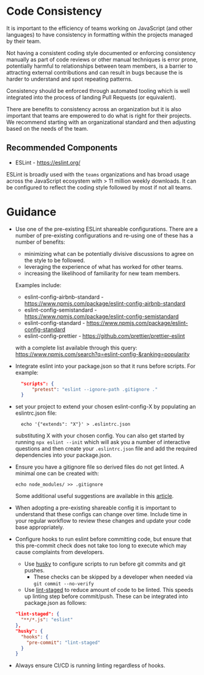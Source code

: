 # Code Consistency

It is important to the efficiency of teams working
on JavaScript (and other languages) to have consistency
in formatting within the projects managed by their team.

Not having a consistent coding style documented or enforcing
consistency manually as part of code reviews or
other manual techniques is error prone, potentially
harmful to relationships between team members,
is a barrier to attracting external contributions and can
result in bugs because the is harder to understand and spot
repeating patterns.

Consistency should be enforced through automated tooling
which is well integrated into the process of landing
Pull Requests (or equivalent).

There are benefits to consistency across an organization but
it is also important that teams are empowered to do what is
right for their projects. We recommend starting with an
organizational standard and then adjusting based on the
needs of the team.

## Recommended Components

- ESLint - https://eslint.org/

ESLint is broadly used with the `teams` organizations and has broad usage
across the JavaScript ecosystem with > 11 million weekly downloads.
It can be configured to reflect the coding style followed by most
if not all teams.

# Guidance

- Use one of the pre-existing ESLint shareable configurations. There are a number
  of pre-existing configurations and re-using one of these has a number
  of benefits:

  - minimizing what can be potentially divisive discussions to agree
    on the style to be followed.
  - leveraging the experience of what has worked for other teams.
  - increasing the likelihood of familiarity for new team members.

  Examples include:

  - eslint-config-airbnb-standard - https://www.npmjs.com/package/eslint-config-airbnb-standard
  - eslint-config-semistandard - https://www.npmjs.com/package/eslint-config-semistandard
  - eslint-config-standard - https://www.npmjs.com/package/eslint-config-standard
  - eslint-config-prettier - https://github.com/prettier/prettier-eslint

  with a complete list available through this query: https://www.npmjs.com/search?q=eslint-config-&ranking=popularity

- Integrate eslint into your package.json so that it runs before scripts. For example:

  ```json
    "scripts": {
        "pretest": "eslint --ignore-path .gitignore ."
    }
  ```

- set your project to extend your chosen eslint-config-X by populating an eslintrc.json file:

  ```
    echo '{"extends": "X"}' > .eslintrc.json
  ```

  substituting X with your chosen config. You can also get started by running `npx eslint --init` which
  will ask you a number of interactive questions and then create your `.eslintrc.json` file and add
  the required dependencies into your package.json.

- Ensure you have a gitignore file so derived files do not get linted. A minimal one can be
  created with:

  ```shell
  echo node_modules/ >> .gitignore
  ```

  Some additional useful suggestions are available in this
  [article](https://medium.com/the-node-js-collection/why-and-how-to-use-eslint-in-your-project-742d0bc61ed7).

- When adopting a pre-existing shareable config it is important to understand that these
  configs can change over time. Include time in your regular workflow to review these changes
  and update your code base appropriately.

- Configure hooks to run eslint before committing code, but ensure that this pre-commit check does not take too long to execute which may cause complaints from developers.

  - Use [husky](https://github.com/typicode/husky) to configure scripts to run before git commits and git pushes.
    - These checks can be skipped by a developer when needed via `git commit --no-verify`
  - Use [lint-staged](https://github.com/okonet/lint-staged) to reduce amount of code to be linted. This speeds up linting step before commit/push.
    These can be integrated into package.json as follows:

  ```json
  "lint-staged": {
    "**/*.js": "eslint"
  },
  "husky": {
    "hooks": {
      "pre-commit": "lint-staged"
    }
  }
  ```

- Always ensure CI/CD is running linting regardless of hooks.
